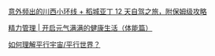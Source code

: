 [意外频出的川西小环线 + 稻城亚丁 12 天自驾之旅，附保姆级攻略](https://www.dgtle.com/article-1640970-1.html)

[精力管理 | 开启元气满满的健康生活（体能篇）](https://sspai.com/post/64082)

[如何理解平行宇宙/平行世界？](https://sspai.com/post/64855)
